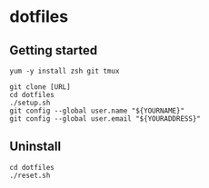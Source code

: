 dotfiles
===============

## Getting started

```shell
yum -y install zsh git tmux 
```

```shell
git clone [URL]
cd dotfiles
./setup.sh
git config --global user.name "${YOURNAME}"
git config --global user.email "${YOURADDRESS}"
```

## Uninstall

```shell
cd dotfiles
./reset.sh
```
